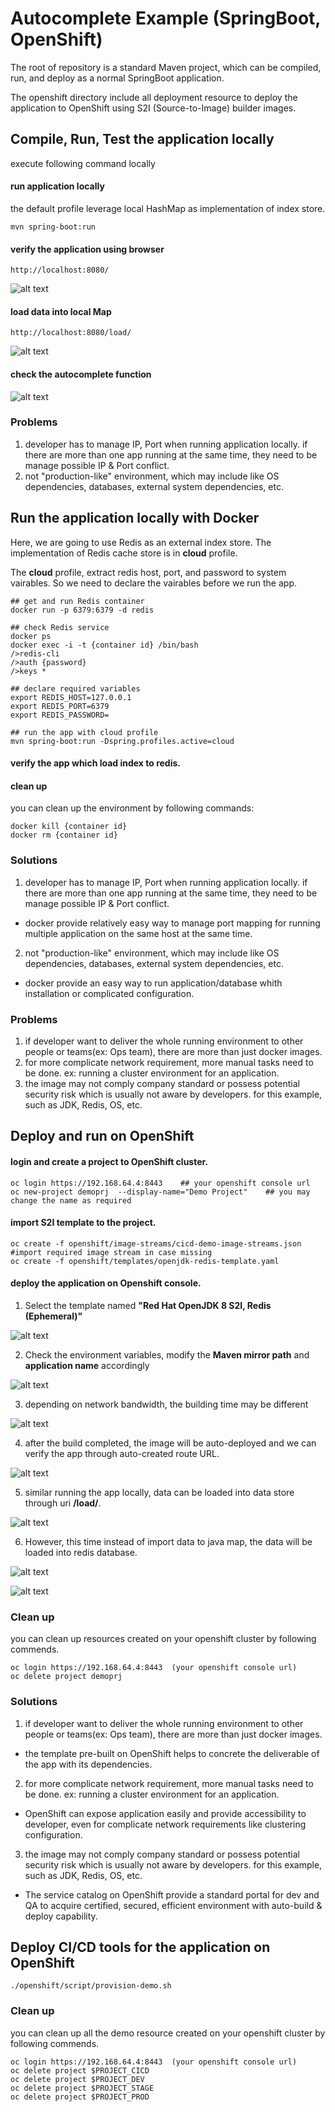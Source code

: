 # Autocomplete Example (SpringBoot, OpenShift)

The root of repository is a standard Maven project, which can be compiled, run, and deploy as a normal SpringBoot application.

The openshift directory include all deployment resource to deploy the application to OpenShift using S2I (Source-to-Image) builder images.

## Compile, Run, Test the application locally

execute following command locally
#### run application locally
the default profile leverage local HashMap as implementation of index store.
```
mvn spring-boot:run
```

#### verify the application using browser
```
http://localhost:8080/
```
![alt text](https://github.com/holodragon/autocomplete/raw/master/images/img1-1.png "running locally")

#### load data into local Map
```
http://localhost:8080/load/
```
![alt text](https://github.com/holodragon/autocomplete/raw/master/images/img1-2.png "load data into local map")

#### check the autocomplete function

![alt text](https://github.com/holodragon/autocomplete/raw/master/images/img1-3.png "autocomplete works")

### Problems
1. developer has to manage IP, Port when running application locally. if there are more than one app running at the same time, they need to be manage possible IP & Port conflict.
2. not "production-like" environment, which may include like OS dependencies, databases, external system dependencies, etc.


## Run the application locally with Docker
Here, we are going to use Redis as an external index store. The implementation of Redis cache store is in **cloud** profile.

The **cloud** profile, extract redis host, port, and password to system vairables. So we need to declare the vairables before we run the app.

```
## get and run Redis container
docker run -p 6379:6379 -d redis

## check Redis service
docker ps
docker exec -i -t {container id} /bin/bash
/>redis-cli
/>auth {password}
/>keys *

## declare required variables
export REDIS_HOST=127.0.0.1
export REDIS_PORT=6379
export REDIS_PASSWORD=

## run the app with cloud profile
mvn spring-boot:run -Dspring.profiles.active=cloud
```

#### verify the app which load index to redis.

#### clean up
you can clean up the environment by following commands:
```
docker kill {container id}
docker rm {container id}
```

### Solutions
1. developer has to manage IP, Port when running application locally. if there are more than one app running at the same time, they need to be manage possible IP & Port conflict.
* docker provide relatively easy way to manage port mapping for running multiple application on the same host at the same time.

2. not "production-like" environment, which may include like OS dependencies, databases, external system dependencies, etc.
* docker provide an easy way to run application/database whith installation or complicated configuration.


### Problems
1. if developer want to deliver the whole running environment to other people or teams(ex: Ops team), there are more than just docker images.
2. for more complicate network requirement, more manual tasks need to be done. ex: running a cluster environment for an application.
3. the image may not comply company standard or possess potential security risk which is usually not aware by developers. for this example, such as JDK, Redis, OS, etc.


## Deploy and run on OpenShift
#### login and create a project to OpenShift cluster.
```
oc login https://192.168.64.4:8443    ## your openshift console url
oc new-project demoprj  --display-name="Demo Project"    ## you may change the name as required
```

#### import S2I template to the project.
```
oc create -f openshift/image-streams/cicd-demo-image-streams.json    #import required image stream in case missing
oc create -f openshift/templates/openjdk-redis-template.yaml
```
#### deploy the application on Openshift console.

1. Select the template named **"Red Hat OpenJDK 8 S2I, Redis (Ephemeral)"**

![alt text](https://github.com/holodragon/autocomplete/raw/master/images/img2-1.png "select template")

2. Check the environment variables, modify the **Maven mirror path** and **application name** accordingly

![alt text](https://github.com/holodragon/autocomplete/raw/master/images/img2-2.png "review envs")

3. depending on network bandwidth, the building time may be different

![alt text](https://github.com/holodragon/autocomplete/raw/master/images/img2-3.png "building app")

4. after the build completed, the image will be auto-deployed and we can verify the app through auto-created route URL.

![alt text](https://github.com/holodragon/autocomplete/raw/master/images/img2-4.png "app deployed")

5. similar running the app locally, data can be loaded into data store through uri **/load/**.

![alt text](https://github.com/holodragon/autocomplete/raw/master/images/img2-5.png "load data into redis")

6. However, this time instead of import data to java map, the data will be loaded into redis database.

![alt text](https://github.com/holodragon/autocomplete/raw/master/images/img2-6.png "verify data in redis")

![alt text](https://github.com/holodragon/autocomplete/raw/master/images/img2-7.png "verify app function")

### Clean up

you can clean up resources created on your openshift cluster by following commends.
```
oc login https://192.168.64.4:8443  (your openshift console url)
oc delete project demoprj
```

### Solutions
1. if developer want to deliver the whole running environment to other people or teams(ex: Ops team), there are more than just docker images.
* the template pre-built on OpenShift helps to concrete the deliverable of the app with its dependencies.
2. for more complicate network requirement, more manual tasks need to be done. ex: running a cluster environment for an application.
* OpenShift can expose application easily and provide accessibility to developer, even for complicate network requirements like clustering configuration.
3. the image may not comply company standard or possess potential security risk which is usually not aware by developers. for this example, such as JDK, Redis, OS, etc.
* The service catalog on OpenShift provide a standard portal for dev and QA to acquire certified, secured, efficient environment with auto-build & deploy capability.

## Deploy CI/CD tools for the application on OpenShift

```
./openshift/script/provision-demo.sh
```

### Clean up

you can clean up all the demo resource created on your openshift cluster by following commends.
```
oc login https://192.168.64.4:8443  (your openshift console url)
oc delete project $PROJECT_CICD
oc delete project $PROJECT_DEV
oc delete project $PROJECT_STAGE
oc delete project $PROJECT_PROD
```